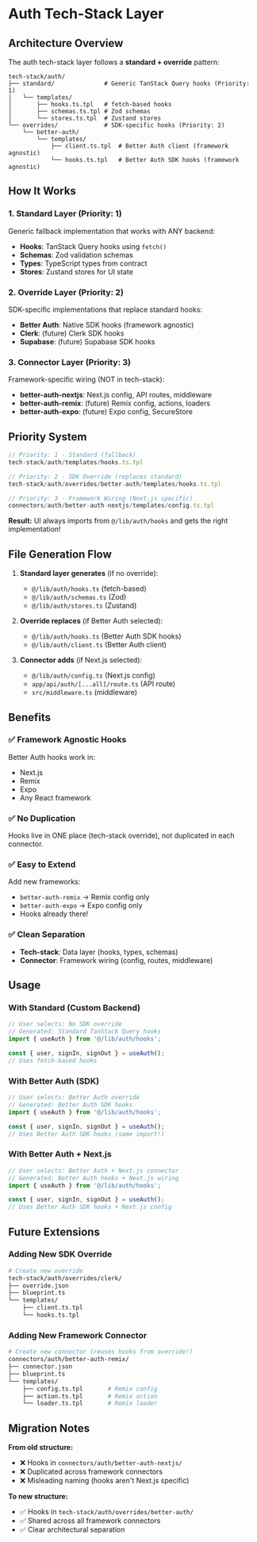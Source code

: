 # Auth Tech-Stack Layer

## Architecture Overview

The auth tech-stack layer follows a **standard + override** pattern:

```
tech-stack/auth/
├── standard/              # Generic TanStack Query hooks (Priority: 1)
│   └── templates/
│       ├── hooks.ts.tpl   # fetch-based hooks
│       ├── schemas.ts.tpl # Zod schemas
│       └── stores.ts.tpl  # Zustand stores
└── overrides/             # SDK-specific hooks (Priority: 2)
    └── better-auth/
        └── templates/
            ├── client.ts.tpl  # Better Auth client (framework agnostic)
            └── hooks.ts.tpl   # Better Auth SDK hooks (framework agnostic)
```

## How It Works

### 1. Standard Layer (Priority: 1)
Generic fallback implementation that works with ANY backend:
- **Hooks**: TanStack Query hooks using `fetch()`
- **Schemas**: Zod validation schemas
- **Types**: TypeScript types from contract
- **Stores**: Zustand stores for UI state

### 2. Override Layer (Priority: 2)
SDK-specific implementations that replace standard hooks:
- **Better Auth**: Native SDK hooks (framework agnostic)
- **Clerk**: (future) Clerk SDK hooks
- **Supabase**: (future) Supabase SDK hooks

### 3. Connector Layer (Priority: 3)
Framework-specific wiring (NOT in tech-stack):
- **better-auth-nextjs**: Next.js config, API routes, middleware
- **better-auth-remix**: (future) Remix config, actions, loaders
- **better-auth-expo**: (future) Expo config, SecureStore

## Priority System

```typescript
// Priority: 1 - Standard (fallback)
tech-stack/auth/templates/hooks.ts.tpl

// Priority: 2 - SDK Override (replaces standard)
tech-stack/auth/overrides/better-auth/templates/hooks.ts.tpl

// Priority: 3 - Framework Wiring (Next.js specific)
connectors/auth/better-auth-nextjs/templates/config.ts.tpl
```

**Result:** UI always imports from `@/lib/auth/hooks` and gets the right implementation!

## File Generation Flow

1. **Standard layer generates** (if no override):
   - `@/lib/auth/hooks.ts` (fetch-based)
   - `@/lib/auth/schemas.ts` (Zod)
   - `@/lib/auth/stores.ts` (Zustand)

2. **Override replaces** (if Better Auth selected):
   - `@/lib/auth/hooks.ts` (Better Auth SDK hooks)
   - `@/lib/auth/client.ts` (Better Auth client)

3. **Connector adds** (if Next.js selected):
   - `@/lib/auth/config.ts` (Next.js config)
   - `app/api/auth/[...all]/route.ts` (API route)
   - `src/middleware.ts` (middleware)

## Benefits

### ✅ Framework Agnostic Hooks
Better Auth hooks work in:
- Next.js
- Remix
- Expo
- Any React framework

### ✅ No Duplication
Hooks live in ONE place (tech-stack override), not duplicated in each connector.

### ✅ Easy to Extend
Add new frameworks:
- `better-auth-remix` → Remix config only
- `better-auth-expo` → Expo config only
- Hooks already there!

### ✅ Clean Separation
- **Tech-stack**: Data layer (hooks, types, schemas)
- **Connector**: Framework wiring (config, routes, middleware)

## Usage

### With Standard (Custom Backend)
```typescript
// User selects: No SDK override
// Generated: Standard TanStack Query hooks
import { useAuth } from '@/lib/auth/hooks';

const { user, signIn, signOut } = useAuth();
// Uses fetch-based hooks
```

### With Better Auth (SDK)
```typescript
// User selects: Better Auth override
// Generated: Better Auth SDK hooks
import { useAuth } from '@/lib/auth/hooks';

const { user, signIn, signOut } = useAuth();
// Uses Better Auth SDK hooks (same import!)
```

### With Better Auth + Next.js
```typescript
// User selects: Better Auth + Next.js connector
// Generated: Better Auth hooks + Next.js wiring
import { useAuth } from '@/lib/auth/hooks';

const { user, signIn, signOut } = useAuth();
// Uses Better Auth SDK hooks + Next.js config
```

## Future Extensions

### Adding New SDK Override
```bash
# Create new override
tech-stack/auth/overrides/clerk/
├── override.json
├── blueprint.ts
└── templates/
    ├── client.ts.tpl
    └── hooks.ts.tpl
```

### Adding New Framework Connector
```bash
# Create new connector (reuses hooks from override!)
connectors/auth/better-auth-remix/
├── connector.json
├── blueprint.ts
└── templates/
    ├── config.ts.tpl       # Remix config
    ├── action.ts.tpl       # Remix action
    └── loader.ts.tpl       # Remix loader
```

## Migration Notes

**From old structure:**
- ❌ Hooks in `connectors/auth/better-auth-nextjs/`
- ❌ Duplicated across framework connectors
- ❌ Misleading naming (hooks aren't Next.js specific)

**To new structure:**
- ✅ Hooks in `tech-stack/auth/overrides/better-auth/`
- ✅ Shared across all framework connectors
- ✅ Clear architectural separation


